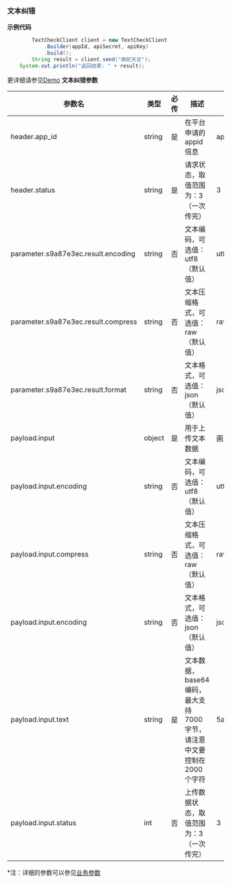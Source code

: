 ### 文本纠错

**示例代码**

```java
        TextCheckClient client = new TextCheckClient
			.Builder(appId, apiSecret, apiKey)
			.build();
        String result = client.send("画蛇天足");
	System.out.println("返回结果: " + result);
```

更详细请参见[Demo](https://github.com/iFLYTEK-OP/websdk-java-demo/blob/main/src/main/java/cn/xfyun/demo/TextCheckClientApp.java)
**文本纠错参数**

| 参数名   | 类型   | 必传 | 描述                                                         | 示例    |
  | -------- | ------ | ---- | ------------------------------------------------------------ | ------- |
  | header.app_id |	string|	是|	在平台申请的appid信息| app_id|
  | header.status |	string|	是|	请求状态，取值范围为：3（一次传完）|3|
  | parameter.s9a87e3ec.result.encoding |string|	否|	文本编码，可选值：utf8（默认值）|utf8|
  | parameter.s9a87e3ec.result.compress |string|	否|	文本压缩格式，可选值：raw（默认值）|raw|
  | parameter.s9a87e3ec.result.format |	string|	否|	文本格式，可选值：json（默认值）|json|
  | payload.input|object|	是|	用于上传文本数据|画蛇天足|
  | payload.input.encoding|	string|	否|	文本编码，可选值：utf8（默认值）|utf8|
  | payload.input.compress|	string|	否|	文本压缩格式，可选值：raw（默认值）|raw|
  | payload.input.encoding|	string|	否|	文本格式，可选值：json（默认值）|json|
  | payload.input.text|	string|	是|	文本数据，base64编码，最大支持7000字节，请注意中文要控制在2000个字符|5aSq6Ziz5b2T56m654Wn77yM6Iqx5YS/5a+|
  | payload.input.status|	int|否|	上传数据状态，取值范围为：3（一次传完）|3|


 *注：详细的参数可以参见[业务参数](https://www.xfyun.cn/doc/nlp/textCorrection/API.html)
